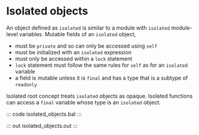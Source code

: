 # Isolated objects

An object defined as `isolated` is similar to a module with `isolated` module-level variables. Mutable fields of an `isolated` object,

- must be `private` and so can only be accessed using `self`
- must be initialized with an `isolated` expression
- must only be accessed within a `lock` statement
- `lock` statement must follow the same rules for `self` as for an `isolated` variable
- a field is mutable unless it is `final` and has a type that is a subtype of `readonly`

Isolated root concept treats `isolated` objects as opaque. Isolated functions can access a `final` variable whose type is an `isolated` object.

::: code isolated_objects.bal :::

::: out isolated_objects.out :::